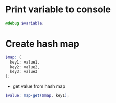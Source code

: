

# Print variable to console
```scss
@debug $variable;
```


# Create hash map
```scss
$map: (
  key1: value1,
  key2: value2,
  key3: value3
);
```


* get value from hash map
```scss
$value: map-get($map, key1);
```


